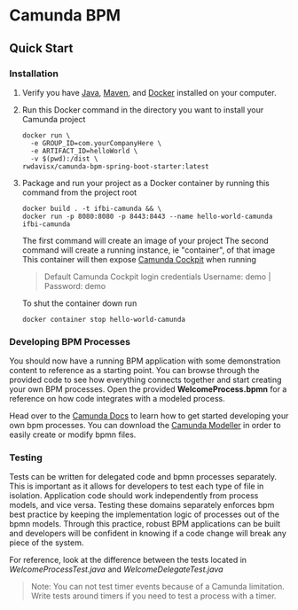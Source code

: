 # Camunda BPM

## Quick Start
### Installation

1)  Verify you have [Java](https://www.oracle.com/technetwork/java/javase/downloads/index.html), [Maven](https://maven.apache.org/download.cgi), and [Docker](https://www.docker.com/products/docker-desktop) installed on your computer. 

2)  Run this Docker command in the directory you want to install your Camunda project
    ```shell script
    docker run \
      -e GROUP_ID=com.yourCompanyHere \
      -e ARTIFACT_ID=helloWorld \
      -v $(pwd):/dist \
    rwdavisx/camunda-bpm-spring-boot-starter:latest
    ```
    
3)  Package and run your project as a Docker container by running this command from the project root
    ```shell script
    docker build . -t ifbi-camunda && \
    docker run -p 8080:8080 -p 8443:8443 --name hello-world-camunda ifbi-camunda
    ```
    The first command will create an image of your project
    The second command will create a running instance, ie "container", of that image
    This container will then expose [Camunda Cockpit](http://localhost:8443/) when running
   
    > Default Camunda Cockpit login credentials 
    Username: demo | Password: demo
    
    To shut the container down run 
    ```shell script
    docker container stop hello-world-camunda
    ```

### Developing BPM Processes
You should now have a running BPM application with some demonstration content to reference
as a starting point. You can browse through the provided code to see how everything connects together
and start creating your own BPM processes. Open the provided **WelcomeProcess.bpmn** for a reference 
on how code integrates with a modeled process.

Head over to the [Camunda Docs](https://docs.camunda.org/manual/latest/) to learn how to get started 
developing your own bpm processes. You can download the [Camunda Modeller](https://camunda.com/download/modeler/) 
in order to easily create or modify bpmn files.

### Testing
Tests can be written for delegated code and bpmn processes separately. This is important
as it allows for developers to test each type of file in isolation. Application code should work
independently from process models, and vice versa. Testing these domains separately enforces
bpm best practice by keeping the implementation logic of processes out of the bpmn models. Through 
this practice, robust BPM applications can be built and developers will be confident in knowing if
a code change will break any piece of the system.

For reference, look at the difference between the tests located in *WelcomeProcessTest.java*
and *WelcomeDelegateTest.java*

> Note: You can not test timer events because of a Camunda limitation.
> Write tests around timers if you need to test a process with a timer.